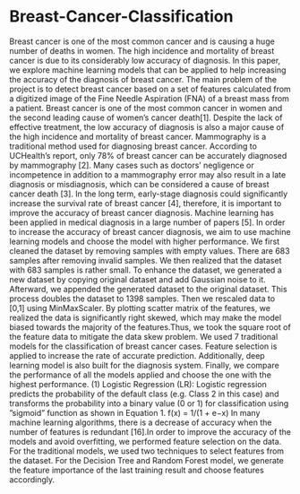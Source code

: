 # Breast-Cancer-Classification


Breast cancer is one of the most common cancer and is causing a huge number of deaths in women. The high incidence and mortality of breast cancer is due to its considerably low accuracy of diagnosis. In this paper, we explore machine learning models that can be applied to help increasing the accuracy of the diagnosis of breast cancer. The main problem of the project is to detect breast cancer based on a set of features calculated from a digitized image of the Fine Needle Aspiration (FNA) of a breast mass from a patient.
Breast cancer is one of the most common cancer in women
and the second leading cause of women’s cancer death[1].
Despite the lack of effective treatment, the low accuracy of
diagnosis is also a major cause of the high incidence and mortality of breast cancer. Mammography is a traditional method
used for diagnosing breast cancer. According to UCHealth’s
report, only 78% of breast cancer can be accurately diagnosed
by mammography [2]. Many cases such as doctors’ negligence or incompetence in addition to a mammography error
may also result in a late diagnosis or misdiagnosis, which
can be considered a cause of breast cancer death [3]. In the
long term, early-stage diagnosis could significantly increase
the survival rate of breast cancer [4], therefore, it is important
to improve the accuracy of breast cancer diagnosis.
Machine learning has been applied in medical diagnosis
in a large number of papers [5]. In order to increase the accuracy of breast cancer diagnosis, we aim to use machine learning models and choose the model with higher performance.
We first cleaned the dataset by removing samples with empty
values. There are 683 samples after removing invalid samples. We then realized that the dataset with 683 samples is
rather small. To enhance the dataset, we generated a new
dataset by copying original dataset and add Gaussian noise to
it. Afterward, we appended the generated dataset to the original dataset. This process doubles the dataset to 1398 samples.
Then we rescaled data to [0,1] using MinMaxScaler.
By plotting scatter matrix of the features, we realized the
data is significantly right skewed, which may make the model
biased towards the majority of the features.Thus, we took the
square root of the feature data to mitigate the data skew problem.
We used 7 traditional models for the classification of breast
cancer cases. Feature selection is applied to increase the rate
of accurate prediction. Additionally, deep learning model is
also built for the diagnosis system. Finally, we compare the
performance of all the models applied and choose the one
with the highest performance.
(1) Logistic Regression (LR): Logistic regression predicts the
probability of the default class (e.g. Class 2 in this case) and
transforms the probability into a binary value (0 or 1) for classification using ”sigmoid” function as shown in Equation 1.
f(x) = 1/(1 + e−x)
In many machine learning algorithms, there is a decrease of
accuracy when the number of features is redundant [16].In
order to improve the accuracy of the models and avoid overfitting, we performed feature selection on the data. For the
traditional models, we used two techniques to select features
from the dataset. For the Decision Tree and Random Forest
model, we generate the feature importance of the last training
result and choose features accordingly. 
